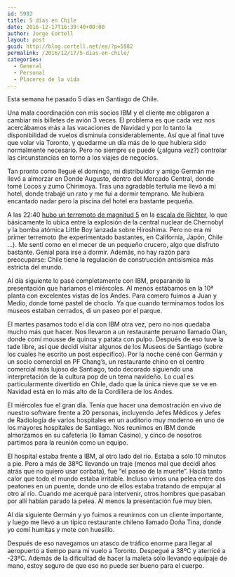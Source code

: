 ```yaml
---
id: 5982
title: 5 días en Chile
date: 2016-12-17T16:39:40+00:00
author: Jorge Cortell
layout: post
guid: http://blog.cortell.net/es/?p=5982
permalink: /2016/12/17/5-dias-en-chile/
categories:
  - General
  - Personal
  - Placeres de la vida
---
```

Esta semana he pasado 5 días en Santiago de Chile.

Una mala coordinación con mis socios IBM y el cliente me obligaron a cambiar mis billetes de avión 3 veces. El problema es que cada vez nos acercábamos más a las vacaciones de Navidad y por lo tanto la disponibilidad de vuelos disminuía considerablemente. Así que al final tuve que volar via Toronto, y quedarme un día más de lo que hubiera sido normalmente necesario. Pero no siempre se puede (¿alguna vez?) controlar las circunstancias en torno a los viajes de negocios.

Tan pronto como llegué el domingo, mi distribuidor y amigo Germán me llevó a almorzar en Donde Augusto, dentro del Mercado Central, donde tomé Locos y zumo Chirimoya. Tras una agradable tertulia me llevó a mi hotel, donde trabajé un rato y me fui a dormir temprano. Me hubiera encantado nadar pero la piscina del hotel era bastante pequeña.

A las 22:40  [hubo un terremoto de magnitud 5](http://www.sismologia.cl/) en la <a href = "https://en.wikipedia.org/wiki/ Richter\_magnitude\_scale "> escala de Richter</a>, lo que básicamente lo ubica entre la explosión de la central nuclear de Chernobyl y la bomba atómica Little Boy lanzada sobre Hiroshima. Pero no era mi primer terremoto (he experimentado bastantes, en California, Japón, Chile &#8230;). Me sentí como en el mecer de un pequeño crucero, algo que disfruto bastante. Genial para irse a dormir. Además, no hay razón para preocuparse: Chile tiene la regulación de construcción antisísmica más estricta del mundo.

Al día siguiente lo pasé completamente con IBM, preparando la presentación que haríamos el miércoles. Al menos estábamos en la 10ª planta con excelentes vistas de los Andes. Para comero fuimos a Juan y Medio, donde tomé pastel de choclo. Ya que cuando terminamos todos los museos estaban cerrados, di un paseo por el parque.

El martes pasamos todo el día con IBM otra vez, pero no nos quedaba mucho más que hacer. Nos llevaron a un restaurante peruano llamado Olan, donde comí mousse de quinoa y patata con pulpo. Después de eso tuve la tade libre, así que decidí visitar algunos de los Museos de Santiago (sobre los cuales he escrito un post específico). Por la noche cené con Germán y un socio comercial en PF Chang&#8217;s, un restaurante chino en el centro comercial más lujoso de Santiago, todo decorado siguiendo una interpretación de la cultura pop de un tema navideño. Lo cual es particularmente divertido en Chile, dado que la única nieve que se ve en Navidad está en lo más alto de la Cordillera de los Andes.

El miércoles fue el gran día. Tenía que hacer una demostración en vivo de nuestro software frente a 20 personas, incluyendo Jefes Médicos y Jefes de Radiología de varios hospitales en un auditorio muy moderno en uno de los mayores hospitales de Santiago. Nos reunimos en IBM donde almorzamos en su cafetería (lo llaman Casino), y cinco de nosotros partimos para la reunión como un equipo.

El hospital estaba frente a IBM, al otro lado del río. Estaba a sólo 10 minutos a pie. Pero a más de 38ºC llevando un traje (menos mal que decidí años atrás que no quiero usar corbata), fue &#8220;el paseo de la muerte&#8221;. Hacía tanto calor que todo el mundo estaba irritable. Incluso vimos una pelea entre dos peatones en un puente, donde uno de ellos estaba tratando de empujar al otro al río. Cuando me acerqué para intervenir, otros hombres que pasaban por allí habían parado la pelea. Al menos la presentación fue muy bien.

Al día siguiente Germán y yo fuimos a reunirnos con un cliente importante, y luego me llevó a un típico restaurante chileno llamado Doña Tina, donde yo comí humitas y mote con huesillo.

Después de eso navegamos un atasco de tráfico enorme para llegar al aeropuerto a tiempo para mi vuelo a Toronto. Despegué a 38ºC y aterricé a -23ºC. Además de la dificultad de hacer la maleta sólo llevando equipaje de mano, estoy seguro de que eso no puede ser bueno para el cuerpo.